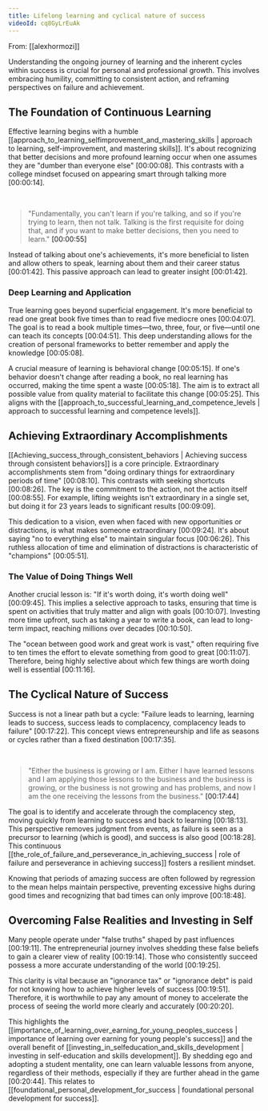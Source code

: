 ```yaml
---
title: Lifelong learning and cyclical nature of success
videoId: cq8GyLrEuAk
---
```


From: [[alexhormozi]] <br/> 

Understanding the ongoing journey of learning and the inherent cycles within success is crucial for personal and professional growth. This involves embracing humility, committing to consistent action, and reframing perspectives on failure and achievement.

## The Foundation of Continuous Learning

Effective learning begins with a humble [[approach_to_learning_selfimprovement_and_mastering_skills | approach to learning, self-improvement, and mastering skills]]. It's about recognizing that better decisions and more profound learning occur when one assumes they are "dumber than everyone else" <a class="yt-timestamp" data-t="00:00:08">[00:00:08]</a>. This contrasts with a college mindset focused on appearing smart through talking more <a class="yt-timestamp" data-t="00:00:14">[00:00:14]</a>.

<br>

> "Fundamentally, you can't learn if you're talking, and so if you're trying to learn, then not talk. Talking is the first requisite for doing that, and if you want to make better decisions, then you need to learn." <a class="yt-timestamp" data-t="00:00:55">[00:00:55]</a>

Instead of talking about one's achievements, it's more beneficial to listen and allow others to speak, learning about them and their career status <a class="yt-timestamp" data-t="00:01:42">[00:01:42]</a>. This passive approach can lead to greater insight <a class="yt-timestamp" data-t="00:01:42">[00:01:42]</a>.

### Deep Learning and Application

True learning goes beyond superficial engagement. It's more beneficial to read one great book five times than to read five mediocre ones <a class="yt-timestamp" data-t="00:04:07">[00:04:07]</a>. The goal is to read a book multiple times—two, three, four, or five—until one can teach its concepts <a class="yt-timestamp" data-t="00:04:51">[00:04:51]</a>. This deep understanding allows for the creation of personal frameworks to better remember and apply the knowledge <a class="yt-timestamp" data-t="00:05:08">[00:05:08]</a>.

A crucial measure of learning is behavioral change <a class="yt-timestamp" data-t="00:05:15">[00:05:15]</a>. If one's behavior doesn't change after reading a book, no real learning has occurred, making the time spent a waste <a class="yt-timestamp" data-t="00:05:18">[00:05:18]</a>. The aim is to extract all possible value from quality material to facilitate this change <a class="yt-timestamp" data-t="00:05:25">[00:05:25]</a>. This aligns with the [[approach_to_successful_learning_and_competence_levels | approach to successful learning and competence levels]].

## Achieving Extraordinary Accomplishments

[[Achieving_success_through_consistent_behaviors | Achieving success through consistent behaviors]] is a core principle. Extraordinary accomplishments stem from "doing ordinary things for extraordinary periods of time" <a class="yt-timestamp" data-t="00:08:10">[00:08:10]</a>. This contrasts with seeking shortcuts <a class="yt-timestamp" data-t="00:08:26">[00:08:26]</a>. The key is the commitment to the action, not the action itself <a class="yt-timestamp" data-t="00:08:55">[00:08:55]</a>. For example, lifting weights isn't extraordinary in a single set, but doing it for 23 years leads to significant results <a class="yt-timestamp" data-t="00:09:09">[00:09:09]</a>.

This dedication to a vision, even when faced with new opportunities or distractions, is what makes someone extraordinary <a class="yt-timestamp" data-t="00:09:24">[00:09:24]</a>. It's about saying "no to everything else" to maintain singular focus <a class="yt-timestamp" data-t="00:06:26">[00:06:26]</a>. This ruthless allocation of time and elimination of distractions is characteristic of "champions" <a class="yt-timestamp" data-t="00:05:51">[00:05:51]</a>.

### The Value of Doing Things Well

Another crucial lesson is: "If it's worth doing, it's worth doing well" <a class="yt-timestamp" data-t="00:09:45">[00:09:45]</a>. This implies a selective approach to tasks, ensuring that time is spent on activities that truly matter and align with goals <a class="yt-timestamp" data-t="00:10:07">[00:10:07]</a>. Investing more time upfront, such as taking a year to write a book, can lead to long-term impact, reaching millions over decades <a class="yt-timestamp" data-t="00:10:50">[00:10:50]</a>.

The "ocean between good work and great work is vast," often requiring five to ten times the effort to elevate something from good to great <a class="yt-timestamp" data-t="00:11:07">[00:11:07]</a>. Therefore, being highly selective about which few things are worth doing well is essential <a class="yt-timestamp" data-t="00:11:16">[00:11:16]</a>.

## The Cyclical Nature of Success

Success is not a linear path but a cycle: "Failure leads to learning, learning leads to success, success leads to complacency, complacency leads to failure" <a class="yt-timestamp" data-t="00:17:22">[00:17:22]</a>. This concept views entrepreneurship and life as seasons or cycles rather than a fixed destination <a class="yt-timestamp" data-t="00:17:35">[00:17:35]</a>.

<br>

> "Either the business is growing or I am. Either I have learned lessons and I am applying those lessons to the business and the business is growing, or the business is not growing and has problems, and now I am the one receiving the lessons from the business." <a class="yt-timestamp" data-t="00:17:44">[00:17:44]</a>

The goal is to identify and accelerate through the complacency step, moving quickly from learning to success and back to learning <a class="yt-timestamp" data-t="00:18:13">[00:18:13]</a>. This perspective removes judgment from events, as failure is seen as a precursor to learning (which is good), and success is also good <a class="yt-timestamp" data-t="00:18:28">[00:18:28]</a>. This continuous [[the_role_of_failure_and_perseverance_in_achieving_success | role of failure and perseverance in achieving success]] fosters a resilient mindset.

Knowing that periods of amazing success are often followed by regression to the mean helps maintain perspective, preventing excessive highs during good times and recognizing that bad times can only improve <a class="yt-timestamp" data-t="00:18:48">[00:18:48]</a>.

## Overcoming False Realities and Investing in Self

Many people operate under "false truths" shaped by past influences <a class="yt-timestamp" data-t="00:19:11">[00:19:11]</a>. The entrepreneurial journey involves shedding these false beliefs to gain a clearer view of reality <a class="yt-timestamp" data-t="00:19:14">[00:19:14]</a>. Those who consistently succeed possess a more accurate understanding of the world <a class="yt-timestamp" data-t="00:19:25">[00:19:25]</a>.

This clarity is vital because an "ignorance tax" or "ignorance debt" is paid for not knowing how to achieve higher levels of success <a class="yt-timestamp" data-t="00:19:51">[00:19:51]</a>. Therefore, it is worthwhile to pay any amount of money to accelerate the process of seeing the world more clearly and accurately <a class="yt-timestamp" data-t="00:20:20">[00:20:20]</a>.

This highlights the [[importance_of_learning_over_earning_for_young_peoples_success | importance of learning over earning for young people's success]] and the overall benefit of [[investing_in_selfeducation_and_skills_development | investing in self-education and skills development]]. By shedding ego and adopting a student mentality, one can learn valuable lessons from anyone, regardless of their methods, especially if they are further ahead in the game <a class="yt-timestamp" data-t="00:20:44">[00:20:44]</a>. This relates to [[foundational_personal_development_for_success | foundational personal development for success]].